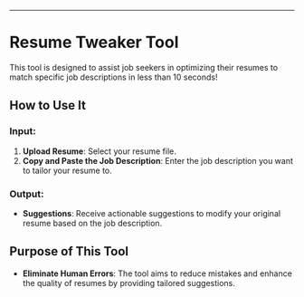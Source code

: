 


---------------------------------------------------------------------------------------------------------------------------------------------
#  Resume Tweaker Tool

This tool is designed to assist job seekers in optimizing their resumes to match specific job descriptions in less than 10 seconds!

## How to Use It

### Input:
1. **Upload Resume**: Select your resume file.
2. **Copy and Paste the Job Description**: Enter the job description you want to tailor your resume to.

### Output:
- **Suggestions**: Receive actionable suggestions to modify your original resume based on the job description.

## Purpose of This Tool
- **Eliminate Human Errors**: The tool aims to reduce mistakes and enhance the quality of resumes by providing tailored suggestions.

